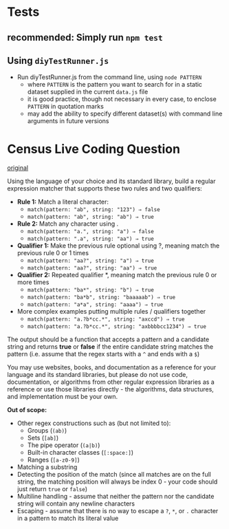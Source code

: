 # Tests
## **recommended:** Simply run `npm test` 

## Using `diyTestRunner.js`
* Run diyTestRunner.js from the command line, using `node PATTERN`
    * where `PATTERN` is the pattern you want to search for in a static dataset supplied in the current `data.js` file
    * it is good practice, though not necessary in every case, to enclose `PATTERN` in quotation marks
    * may add the ability to specify different dataset(s) with command line arguments in future versions


# Census Live Coding Question 
[original](https://getcensus.notion.site/Census-Live-Coding-Question-e6e77047424949598d51f7fd39d423fd)

Using the language of your choice and its standard library, build a regular expression matcher that supports these two rules and two qualifiers:
* **Rule 1:** Match a literal character:
    * `match(pattern: "ab", string: "123") ⇒ false`
    * `match(pattern: "ab", string: "ab") ⇒ true`
* **Rule 2:** Match any character using .
    * `match(pattern: "a.", string: "a") ⇒ false`
    * `match(pattern: ".a", string: "aa") ⇒ true`
* **Qualifier 1:** Make the previous rule optional using ?, meaning match the previous rule 0 or 1 times
    * `match(pattern: "aa?", string: "a") ⇒ true`
    * `match(pattern: "aa?", string: "aa") ⇒ true`
* **Qualifier 2:** Repeated qualifier *, meaning match the previous rule 0 or more times
    * `match(pattern: "ba*", string: "b") ⇒ true`
    * `match(pattern: "ba*b", string: "baaaaab") ⇒ true`
    * `match(pattern: "a*a", string: "aaaa") ⇒ true`
* More complex examples putting multiple rules / qualifiers together 
    * `match(pattern: "a.?b*cc.*", string: "axccd") ⇒ true`
    * `match(pattern: "a.?b*cc.*", string: "axbbbbcc1234") ⇒ true`

The output should be a function that accepts a pattern and a candidate string
and returns **true** or **false** if the entire candidate string matches the pattern (i.e. assume that the regex starts with a `^` and ends with a `$`)

You may use websites, books, and documentation as a reference for your language and its standard libraries, but please do not use code, documentation, or algorithms from other regular expression libraries as a reference or use those libraries directly - the algorithms, data structures, and implementation must be your own.

**Out of scope:**
* Other regex constructions such as (but not limited to):
    * Groups (`(ab)`)
    * Sets (`[ab]`)
    * The pipe operator (`(a|b)`)
    * Built-in character classes (`[:space:]`)
    * Ranges (`[a-z0-9]`)
* Matching a substring
* Detecting the position of the match (since all matches are on the full string, the matching position will always be index 0 - your code should just return `true` or `false`)
* Multiline handling - assume that neither the pattern nor the candidate string will contain any newline characters
* Escaping - assume that there is no way to escape a `?`, `*`, or `.` character in a pattern to match its literal value
